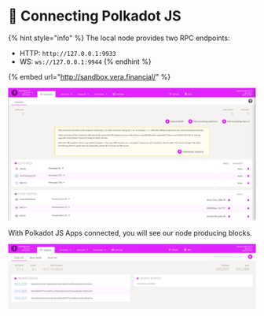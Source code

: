 # 🎨 Connecting Polkadot JS



{% hint style="info" %}
The local node provides two RPC endpoints:

* HTTP: `http://127.0.0.1:9933`
* WS: `ws://127.0.0.1:9944`
{% endhint %}

{% embed url="http://sandbox.vera.financial/" %}

![](../.gitbook/assets/3.png)





With Polkadot JS Apps connected, you will see our node producing blocks.

![](../.gitbook/assets/4.png)

